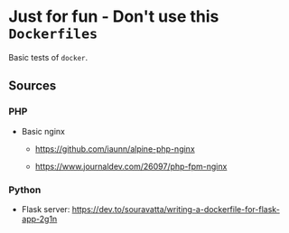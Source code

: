 Just for fun - Don't use this `Dockerfiles`
===========================================

Basic tests of `docker`.


Sources
-------

### PHP

  * Basic nginx

    + https://github.com/iaunn/alpine-php-nginx

    + https://www.journaldev.com/26097/php-fpm-nginx


### Python


  * Flask server: https://dev.to/souravatta/writing-a-dockerfile-for-flask-app-2g1n
